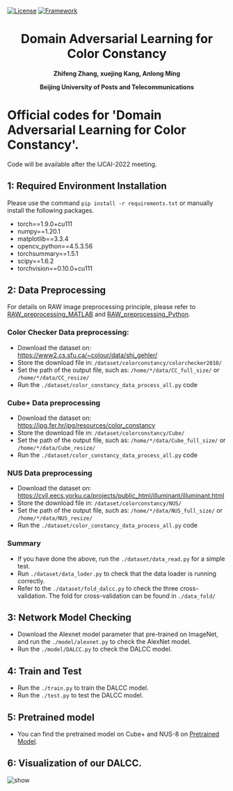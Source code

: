 [![License](https://img.shields.io/bower/l/MI)](https://opensource.org/licenses/MIT)
[![Framework](https://img.shields.io/badge/PyTorch-%23EE4C2C.svg?&logo=PyTorch&logoColor=white)](https://pytorch.org/)

<div align="center">
<h1>
<b>
Domain Adversarial Learning for Color Constancy
</b>
</h1>
<h4>
<b>
Zhifeng Zhang, xuejing Kang, Anlong Ming
    
    
Beijing University of Posts and Telecommunications
</b>
</h4>
</div>


#  Official codes for 'Domain Adversarial Learning for Color Constancy'.

Code will be  available after the IJCAI-2022 meeting.

## 1: Required Environment Installation
Please use the command  `pip install -r requirements.txt` or manually install the following packages.
  + torch==1.9.0+cu111
  + numpy==1.20.1
  + matplotlib==3.3.4
  + opencv_python==4.5.3.56
  + torchsummary==1.5.1
  + scipy==1.6.2
  + torchvision==0.10.0+cu111

## 2: Data Preprocessing

For details on RAW image preprocessing principle, please refer to  [RAW_preprocessing_MATLAB](https://ridiqulous.com/process-raw-data-using-matlab-and-dcraw/comment-page-3/#comments/) and [RAW_preprocessing_Python](https://nbviewer.org/github/yourwanghao/CMUComputationalPhotography/blob/master/class2/notebook2.ipynb/).  


### Color Checker Data preprocessing:
+ Download the dataset on: https://www2.cs.sfu.ca/~colour/data/shi_gehler/
+ Store the download file in: `/dataset/colorconstancy/colorchecker2010/`
+ Set the path of the output file, such as: `/home/*/data/CC_full_size/` or `/home/*/data/CC_resize/`
+ Run the `./dataset/color_constancy_data_process_all.py` code

### Cube+  Data preprocessing
+ Download the dataset on: https://ipg.fer.hr/ipg/resources/color_constancy
+ Store the download file in: `/dataset/colorconstancy/Cube/`
+ Set the path of the output file, such as: `/home/*/data/Cube_full_size/` or `/home/*/data/Cube_resize/`
+ Run the `./dataset/color_constancy_data_process_all.py` code



### NUS Data preprocessing
+ Download the dataset on: https://cvil.eecs.yorku.ca/projects/public_html/illuminant/illuminant.html
+ Store the download file in: `/dataset/colorconstancy/NUS/`
+ Set the path of the output file, such as: `/home/*/data/NUS_full_size/` or `/home/*/data/NUS_resize/`
+ Run the `./dataset/color_constancy_data_process_all.py` code


### Summary
 + If you have done the above, run the `./dataset/data_read.py`  for a simple test.
 + Run `./dataset/data_loder.py` to check that the data loader is running correctly.
 + Refer to the `./dataset/fold_dalcc.py` to check the three cross-validation. The fold for cross-validation can be found in `./data_fold/`


## 3: Network Model Checking

  + Download the Alexnet model parameter  that pre-trained on ImageNet, and  run the `./model/alexnet.py` to check the AlexNet model.
  + Run the `./model/DALCC.py` to check the DALCC model.
 

## 4: Train and Test
  + Run the `./train.py` to train the DALCC model.
  + Run the `./test.py` to test the DALCC model.

## 5: Pretrained model
 + You can find the pretrained model on Cube+ and NUS-8 on [Pretrained Model](https://github.com/Zhi-Feng-Zhang/DALCC/). 

## 6: Visualization of our DALCC.
![show](https://user-images.githubusercontent.com/71373856/164892251-b29b9cd0-999e-40a6-b283-1a5d44a0857d.png)








